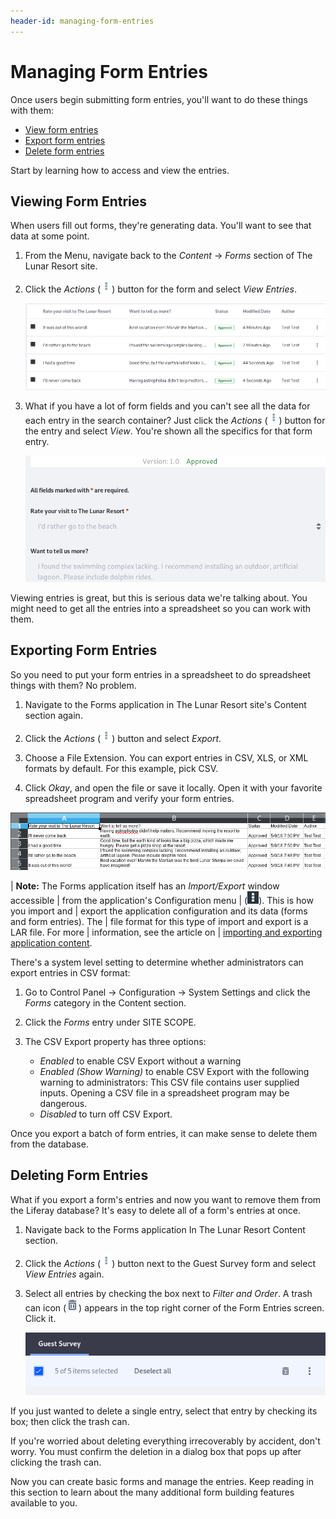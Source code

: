 ```yaml
---
header-id: managing-form-entries
---
```


# Managing Form Entries

Once users begin submitting form entries, you'll want to do these things with
them:

- [View form entries](#viewing-form-entries)
- [Export form entries](#exporting-form-entries)
- [Delete form entries](#deleting-form-entries)

Start by learning how to access and view the entries.

## Viewing Form Entries

When users fill out forms, they're generating data. You'll want to see that data
at some point. 

1.  From the Menu, navigate back to the *Content* &rarr; *Forms* section of The
    Lunar Resort site.

2.  Click the *Actions* (![Actions](../../images/icon-actions.png)) button for
    the form and select *View Entries*.

    ![Figure 1: You can view the entries right in the Forms application. ](../../images/forms-view-entries.png)

3.  What if you have a lot of form fields and you can't see all the data for
    each entry in the search container? Just click the *Actions*
    (![Actions](../../images/icon-actions.png)) button for the entry and select
    *View*. You're shown all the specifics for that form entry.

    ![Figure 2: You can view a single entry right in the Forms application.](../../images/forms-view-entry.png)

Viewing entries is great, but this is serious data we're talking about. You
might need to get all the entries into a spreadsheet so you can work with them. 

## Exporting Form Entries

So you need to put your form entries in a spreadsheet to do spreadsheet things
with them? No problem.

1.  Navigate to the Forms application in The Lunar Resort site's Content section
    again.

2.  Click the *Actions* (![Actions](../../images/icon-actions.png)) button and
    select *Export*. 

3.  Choose a File Extension. You can export entries in CSV, XLS, or XML formats 
    by default. For this example, pick CSV.

4.  Click *Okay*, and open the file or save it locally. Open it with your
    favorite spreadsheet program and verify your form entries.

![Figure 3: You can export entries as CSV, XLS, or XML.](../../images/forms-export-csv.png)

| **Note:** The Forms application itself has an *Import/Export* window accessible
| from the application's Configuration menu
| (![Configuration](../../images/icon-options.png)). This is how you import and
| export the application configuration and its data (forms and form entries). The
| file format for this type of import and export is a LAR file. For more
| information, see the article on
| [importing and exporting application content](/docs/7-1/user/-/knowledge_base/u/importing-exporting-pages-and-content).

There's a system level setting to determine whether administrators can export
entries in CSV format:

1.  Go to Control Panel &rarr; Configuration &rarr; System Settings and click
    the *Forms* category in the Content section.

2.  Click the *Forms* entry under SITE SCOPE.

3.  The CSV Export property has three options:

    - *Enabled* to enable CSV Export without a warning
    - *Enabled (Show Warning)* to enable CSV Export with the following warning
        to administrators:
            This CSV file contains user supplied inputs. 
            Opening a CSV file in a spreadsheet program may be dangerous.
    - *Disabled* to turn off CSV Export.

Once you export a batch of form entries, it can make sense to delete them from
the database.

## Deleting Form Entries

What if you export a form's entries and now you want to remove them from the
Liferay database? It's easy to delete all of a form's entries at once.

1.  Navigate back to the Forms application In The Lunar Resort Content section.

2.  Click the *Actions* (![Actions](../../images/icon-actions.png)) button next
    to the Guest Survey form and select *View Entries* again.

3.  Select all entries by checking the box next to *Filter and Order*. A trash 
    can icon
    (![Trash](../../images/icon-trash.png)) appears in the top right corner of 
    the Form Entries screen. Click it.

    ![Figure 4: Delete all form entries in one fell swoop.](../../images/forms-delete-entries.png)

If you just wanted to delete a single entry, select that entry by checking its
box; then click the trash can.

If you're worried about deleting everything irrecoverably by accident, don't
worry. You must confirm the deletion in a dialog box that pops up after clicking
the trash can.

Now you can create basic forms and manage the entries. Keep reading in this
section to learn about the many additional form building features available to
you.
